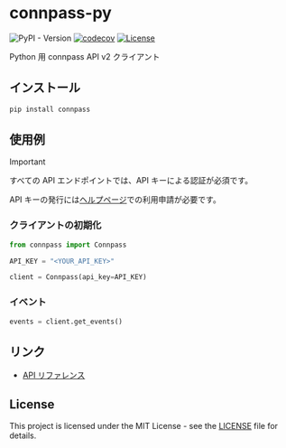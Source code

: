 # connpass-py

![PyPI - Version](https://img.shields.io/pypi/v/connpass)
[![codecov](https://codecov.io/gh/ryohidaka/connpass-py/graph/badge.svg?token=wdfk9DbTO5)](https://codecov.io/gh/ryohidaka/connpass-py)
[![License](https://img.shields.io/badge/license-MIT-blue.svg)](https://opensource.org/licenses/MIT)

Python 用 connpass API v2 クライアント

## インストール

```bash
pip install connpass
```

## 使用例

> [!IMPORTANT]
> すべての API エンドポイントでは、API キーによる認証が必須です。
>
> API キーの発行には[ヘルプページ](https://help.connpass.com/api/)での利用申請が必要です。

### クライアントの初期化

```py
from connpass import Connpass

API_KEY = "<YOUR_API_KEY>"

client = Connpass(api_key=API_KEY)
```

### イベント

```py
events = client.get_events()
```

## リンク

- [API リファレンス](https://connpass.com/about/api/v2/)

## License

This project is licensed under the MIT License - see the [LICENSE](LICENSE) file for details.
